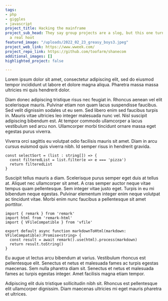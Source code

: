 ```yaml
---
tags:
- php
- giggles
- javascript
project_title: Hacking the mainframe
project_sub_head: They say group projects are a slog, but this one turned out to be
  a real hoot
featured_image: "/uploads/2022_02_23_greasy_boys3.jpeg"
project_web_link: https://www.wweek.com/
project_repo_link: https://github.com/toofarm/shanecom
additional_images: []
highlighted_project: false

---
```

Lorem ipsum dolor sit amet, consectetur adipiscing elit, sed do eiusmod tempor incididunt ut labore et dolore magna aliqua. Pharetra massa massa ultricies mi quis hendrerit dolor. 

Diam donec adipiscing tristique risus nec feugiat in. Rhoncus aenean vel elit scelerisque mauris. Pulvinar etiam non quam lacus suspendisse faucibus. Sed velit dignissim sodales ut eu sem. Sed libero enim sed faucibus turpis in. Mauris vitae ultricies leo integer malesuada nunc vel. Nisl suscipit adipiscing bibendum est. At tempor commodo ullamcorper a lacus vestibulum sed arcu non. Ullamcorper morbi tincidunt ornare massa eget egestas purus viverra.

Viverra orci sagittis eu volutpat odio facilisis mauris sit amet. Diam in arcu cursus euismod quis viverra nibh. Id semper risus in hendrerit gravida. 

    const selectSort = (list : string[]) => {
      const filteredList = list.filter(e => e === 'pizza')
      return filteredList
    }

Suscipit tellus mauris a diam. Scelerisque purus semper eget duis at tellus at. Aliquet nec ullamcorper sit amet. A cras semper auctor neque vitae tempus quam pellentesque. Sem integer vitae justo eget. Turpis in eu mi bibendum neque egestas. Pulvinar elementum integer enim neque volutpat ac tincidunt vitae. Morbi enim nunc faucibus a pellentesque sit amet porttitor.

    import { remark } from 'remark'
    import html from 'remark-html'
    import { VFileCompatible } from 'vfile'
    
    export default async function markdownToHtml(markdown: VFileCompatible):Promise<string> {
      const result = await remark().use(html).process(markdown)
      return result.toString()
    }

Eu augue ut lectus arcu bibendum at varius. Vestibulum rhoncus est pellentesque elit. Senectus et netus et malesuada fames ac turpis egestas maecenas. Sem nulla pharetra diam sit. Senectus et netus et malesuada fames ac turpis egestas integer. Amet facilisis magna etiam tempor. 

Adipiscing elit duis tristique sollicitudin nibh sit. Rhoncus est pellentesque elit ullamcorper dignissim. Diam maecenas ultricies mi eget mauris pharetra et ultrices. 